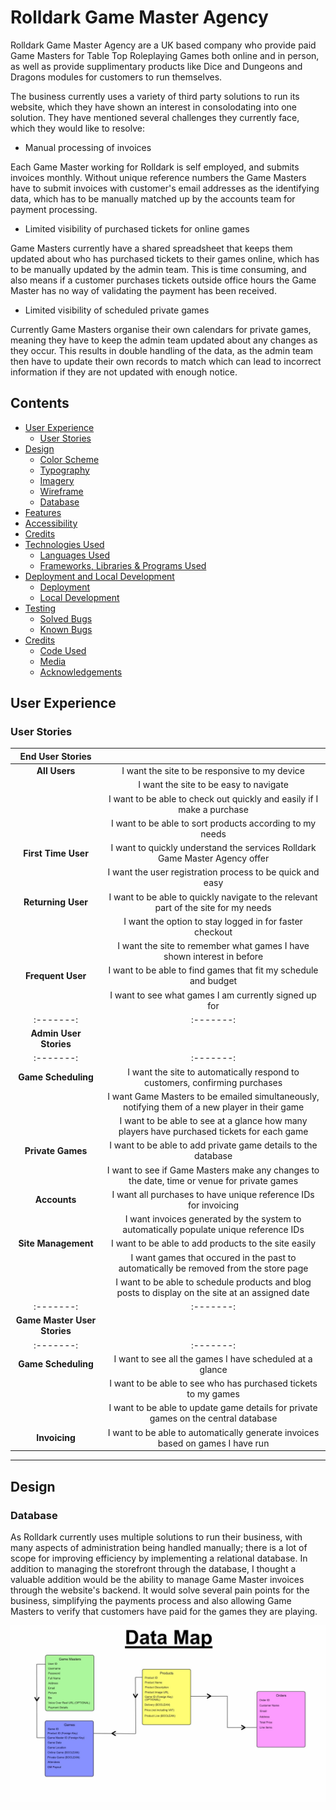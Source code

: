 # Rolldark Game Master Agency

Rolldark Game Master Agency are a UK based company who provide paid Game Masters for Table Top Roleplaying Games both online and in person, as well as provide supplimentary products like Dice and Dungeons and Dragons modules for customers to run themselves.

The business currently uses a variety of third party solutions to run its website, which they have shown an interest in consolodating into one solution. They have mentioned several challenges they currently face, which they would like to resolve:

* Manual processing of invoices

Each Game Master working for Rolldark is self employed, and submits invoices monthly. Without unique reference numbers the Game Masters have to submit invoices with customer's email addresses as the identifying data, which has to be manually matched up by the accounts team for payment processing.

* Limited visibility of purchased tickets for online games

Game Masters currently have a shared spreadsheet that keeps them updated about who has purchased tickets to their games online, which has to be manually updated by the admin team. This is time consuming, and also means if a customer purchases tickets outside office hours the Game Master has no way of validating the payment has been received.

* Limited visibility of scheduled private games

Currently Game Masters organise their own calendars for private games, meaning they have to keep the admin team updated about any changes as they occur. This results in double handling of the data, as the admin team then have to update their own records to match which can lead to incorrect information if they are not updated with enough notice.

## Contents

* [User Experience](#user-experience)
    - [User Stories](#user-stories)
* [Design](#design)
    - [Color Scheme](#color-scheme)
    - [Typography](#typography)
    - [Imagery](#imagery)
    - [Wireframe](#wireframe)
    - [Database](#database)
* [Features](#features)
* [Accessibility](#accessibility)
* [Credits](#credits)
* [Technologies Used](#technologies-used)
    - [Languages Used](#languages-used)
    - [Frameworks, Libraries & Programs Used](#frameworks-libraries--programs-used)
* [Deployment and Local Development](#deployment-and-local-development)
    - [Deployment](#deployment)
    - [Local Development](#local-development)
* [Testing](#testing)
    - [Solved Bugs](#solved-bugs)
    - [Known Bugs](#known-bugs)
* [Credits](#credits)
    - [Code Used](#code-used)
    - [Media](#media)
    - [Acknowledgements](#acknowledgements)

## User Experience

### User Stories

| **End User Stories** | |
|:-------:|:-------:|
| **All Users** | I want the site to be responsive to my device |
| | I want the site to be easy to navigate |
| | I want to be able to check out quickly and easily if I make a purchase |
| | I want to be able to sort products according to my needs |
| **First Time User** | I want to quickly understand the services Rolldark Game Master Agency offer |
| | I want the user registration process to be quick and easy |
| **Returning User** | I want to be able to quickly navigate to the relevant part of the site for my needs |
| | I want the option to stay logged in for faster checkout |
| | I want the site to remember what games I have shown interest in before |
| **Frequent User** | I want to be able to find games that fit my schedule and budget |
| | I want to see what games I am currently signed up for |
|:-------:|:-------:|
| **Admin User Stories** | |
|:-------:|:-------:|
| **Game Scheduling** | I want the site to automatically respond to customers, confirming purchases |
| | I want Game Masters to be emailed simultaneously, notifying them of a new player in their game |
| | I want to be able to see at a glance how many players have purchased tickets for each game |
| **Private Games** | I want to be able to add private game details to the database |
| | I want to see if Game Masters make any changes to the date, time or venue for private games |
| **Accounts** | I want all purchases to have unique reference IDs for invoicing |
| | I want invoices generated by the system to automatically populate unique reference IDs |
| **Site Management** | I want to be able to add products to the site easily |
| | I want games that occured in the past to automatically be removed from the store page |
| | I want to be able to schedule products and blog posts to display on the site at an assigned date |
|:-------:|:-------:|
| **Game Master User Stories** | |
|:-------:|:-------:|
| **Game Scheduling** | I want to see all the games I have scheduled at a glance |
| | I want to be able to see who has purchased tickets to my games |
| | I want to be able to update game details for private games on the central database |
| **Invoicing** | I want to be able to automatically generate invoices based on games I have run |

---

## Design

### Database

As Rolldark currently uses multiple solutions to run their business, with many aspects of administration being handled manually; there is a lot of scope for improving efficiency by implementing a relational database. In addition to managing the storefront through the database, I thought a valuable addition would be the ability to manage Game Master invoices through the website's backend. It would solve several pain points for the business, simplifying the payments process and also allowing Game Masters to verify that customers have paid for the games they are playing.

![Database Map](static/assets/documentation/database-map.jpg)